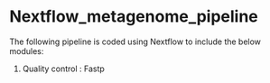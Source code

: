# Nextflow_metagenome_pipeline

The following pipeline is coded using Nextflow to include the below modules:

1. Quality control : Fastp

